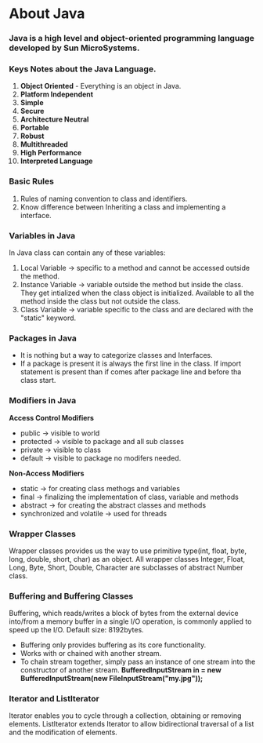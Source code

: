 # About Java

### Java is a high level and object-oriented programming language developed by Sun MicroSystems.  

  
### Keys Notes about the Java Language.
1. <b>Object Oriented</b> - Everything is an object in Java.
1. <b>Platform Independent</b>
1. <b>Simple</b>
1. <b>Secure</b>
1. <b>Architecture Neutral</b>
1. <b>Portable</b>
1. <b>Robust</b>
1. <b>Multithreaded</b>
1. <b>High Performance</b>
1. <b>Interpreted Language</b>


### Basic Rules
1. Rules of naming convention to class and identifiers.
1. Know difference between Inheriting a class and implementing a interface.

### Variables in Java
In Java class can contain any of these variables:
1. Local Variable -> specific to a method and cannot be accessed outside the method.
1. Instance Variable -> variable outside the method but inside the class. They get intialized when the class object is initialized. Available to all the method inside the class but not outside the class.
1. Class Variable -> variable specific to the class and are declared with the "static" keyword.

### Packages in Java
- It is nothing but a way to categorize classes and Interfaces.
- If a package is present it is always the first line in the class. If import statement is present than if comes after package line and before tha class start.

### Modifiers in Java
<b>Access Control Modifiers</b>
- public -> visible to world
- protected -> visible to package and all sub classes
- private -> visible to class
- default -> visible to package no modifers needed.

<b>Non-Access Modifiers</b>
- static -> for creating class methogs and variables
- final -> finalizing the implementation of class, variable and methods
- abstract -> for creating the abstract classes and methods
- synchronized and volatile -> used for threads

### Wrapper Classes
Wrapper classes provides us the way to use primitive type(int, float, byte, long, double, short, char) as an object. All wrapper classes Integer, Float, Long, Byte, Short, Double, Character are subclasses of abstract Number class.

### Buffering and Buffering Classes
Buffering, which reads/writes a block of bytes from the external device into/from a memory buffer in a single I/O operation, is commonly applied to speed up the I/O. Default size: 8192bytes.  
  
- Buffering only provides buffering as its core functionality.
- Works with or chained with another stream.
- To chain stream together, simply pass an instance of one stream into the constructor of another stream. 
<b>BufferedInputStream in = new BufferedInputStream(new FileInputStream("my.jpg"));</b> 

### Iterator and ListIterator
Iterator enables you to cycle through a collection, obtaining or removing elements. ListIterator extends Iterator to allow bidirectional traversal of a list and the modification of elements.
